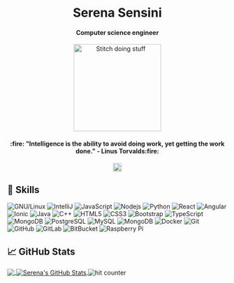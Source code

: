 <h1 align="center">Serena Sensini </h1>
<h4 align="center">Computer science engineer</h4>

<p align="center">
 <img width="200px" src="https://media.giphy.com/media/VRyiBxgvy9H3y/giphy.gif" align="center" alt="Stitch doing stuff" />
 <h4 align="center">:fire:	"Intelligence is the ability to avoid doing work, yet getting the work done." - Linus Torvalds:fire:	</h4>
</p>

<p align="center">
  <a href=https://www.linkedin.com/in/serenasensini target="blank"><img align="center" src="https://seeklogo.com/images/L/linkedin-icon-logo-05B2880899-seeklogo.com.png" alt="serenasensini" height="20" width="20" />
  </a>
</p>

## 🔧 Skills

![GNU/Linux](https://img.shields.io/badge/-OS-Linux?style=flat-square&logo=linux&logoColor=black)
![IntelliJ](https://img.shields.io/badge/-Editor-IntelliJ_IDEA?style=flat-square&logo=intellij-idea&logoColor=black)
![JavaScript](https://img.shields.io/badge/-JavaScript-black?style=flat-square&logo=javascript)
![Nodejs](https://img.shields.io/badge/-Nodejs-black?style=flat-square&logo=Node.js)
![Python](https://img.shields.io/badge/-Python-black?style=flat-square&logo=Python)
![React](https://img.shields.io/badge/-React-black?style=flat-square&logo=react)
![Angular](https://img.shields.io/badge/-Angular-black?style=flat-square&logo=angular)
![Ionic](https://img.shields.io/badge/-Ionic-black?style=flat-square&logo=ionic)
![Java](https://img.shields.io/badge/-java-E34A86?style=flat-square&logo=java)
![C++](https://img.shields.io/badge/-C++-00599C?style=flat-square&logo=c)
![HTML5](https://img.shields.io/badge/-HTML5-E34F26?style=flat-square&logo=html5&logoColor=white)
![CSS3](https://img.shields.io/badge/-CSS3-1572B6?style=flat-square&logo=css3)
![Bootstrap](https://img.shields.io/badge/-Bootstrap-563D7C?style=flat-square&logo=bootstrap)
![TypeScript](https://img.shields.io/badge/-TypeScript-007ACC?style=flat-square&logo=typescript)
![MongoDB](https://img.shields.io/badge/-MongoDB-black?style=flat-square&logo=mongodb)
![PostgreSQL](https://img.shields.io/badge/-PostgreSQL-336791?style=flat-square&logo=postgresql)
![MySQL](https://img.shields.io/badge/-MySQL-black?style=flat-square&logo=mysql)
![MongoDB](https://img.shields.io/badge/-MongoDB-black?style=flat-square&logo=mongodb)
![Docker](https://img.shields.io/badge/-Docker-black?style=flat-square&logo=docker)
![Git](https://img.shields.io/badge/-Git-black?style=flat-square&logo=git)
![GitHub](https://img.shields.io/badge/-GitHub-181717?style=flat-square&logo=github)
![GitLab](https://img.shields.io/badge/-GitLab-FCA121?style=flat-square&logo=gitlab)
![BitBucket](https://img.shields.io/badge/-BitBucket-darkblue?style=flat-square&logo=bitbucket)
![Raspberry Pi](https://img.shields.io/badge/-Raspberry%20Pi-C51A4A?style=flat-square&logo=Raspberry-Pi)

## &#x1f4c8; GitHub Stats

<a href="https://github.com/serenasensini/serenasensini">
  <img align="center" src="https://github-readme-stats.vercel.app/api/top-langs/?username=serenasensini&hide=qml,java&theme=synthwave" />
</a>
<a href="https://github.com/serenasensini/serenasensini">
  <img align="center" src="https://github-readme-stats.vercel.app/api?username=serenasensini&theme=synthwave" alt="Serena's GitHub Stats" />
</a>

<img src="https://profile-counter.glitch.me/serenasensini/count.svg" alt="hit counter" align="center">
